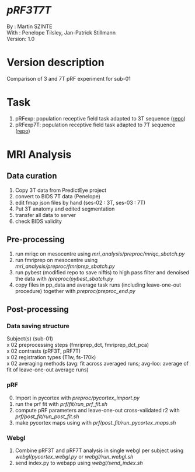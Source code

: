 # __*pRF3T7T*__
By :      Martin SZINTE <br>
With :    Penelope Tilsley, Jan-Patrick Stillmann<br>
Version:  1.0<br>

# Version description
Comparison of 3 and 7T pRF experiment for sub-01

# Task
1. pRFexp: population receptive field task adapted to 3T sequence ([repo](https://invibe.nohost.me/gitlab/mszinte/pRFexp))
1. pRFexp7T: population receptive field task adapted to 7T sequence ([repo](https://invibe.nohost.me/gitlab/mszinte/prfexp7t))

# MRI Analysis

## Data curation
1. Copy 3T data from PredictEye project
2. convert to BIDS 7T data (Penelope)
3. edit fmap json files by hand (ses-02 : 3T, ses-03 : 7T)
4. Put 3T anatomy and edited segmentation
4. transfer all data to server
4. check BIDS validity

## Pre-processing
1. run mriqc on mesocentre using _mri_analysis/preproc/mriqc_sbatch.py_
1. run fmriprep on mesocentre using _mri_analysis/preproc/fmriprep_sbatch.py_
3. run pybest (modified repo to save niftis) to high pass filter and denoised the data with _/preproc/pybest_sbatch.py_
4. copy files in pp_data and average task runs (including leave-one-out procedure) together with _preproc/preproc_end.py_

## Post-processing

### Data saving structure
Subject(s) (sub-01)<br>
x 02 preprocessing steps (fmriprep_dct, fmriprep_dct_pca)<br>
x 02 contrasts (pRF3T, pRF7T)<br>
x 02 registration types (T1w, fs-170k)<br>
x 02 averaging methods (avg: fit across averaged runs; avg-loo: average of fit of leave-one-out average runs)<br>

### pRF
0. Import in pycortex with _preproc/pycortex_import.py_
1. run the prf fit with _prf/fit/run_prf_fit.sh_
2. compute pRF parameters and leave-one-out cross-validated r2 with _prf/post_fit/run_post_fit.sh_
3. make pycortex maps using with _prf/post_fit/run_pycortex_maps.sh_ 

### Webgl
1. Combine pRF3T and pRF7T analysis in single webgl per subject using _webgl/pycortex_webgl.py_ or _webgl/run_webgl.sh_
2. send index.py to webapp using _webgl/send_index.sh_